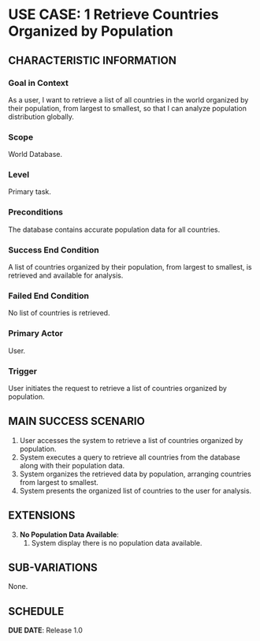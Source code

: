 # USE CASE: 1 Retrieve Countries Organized by Population

## CHARACTERISTIC INFORMATION

### Goal in Context

As a user, I want to retrieve a list of all countries in the world organized by their population, from largest to smallest, so that I can analyze population distribution globally.
### Scope

World Database.

### Level

Primary task.

### Preconditions

The database contains accurate population data for all countries.

### Success End Condition

A list of countries organized by their population, from largest to smallest, is retrieved and available for analysis.

### Failed End Condition

No list of countries is retrieved.

### Primary Actor

User.

### Trigger

User initiates the request to retrieve a list of countries organized by population.


## MAIN SUCCESS SCENARIO

1. User accesses the system to retrieve a list of countries organized by population.
2. System executes a query to retrieve all countries from the database along with their population data.
3. System organizes the retrieved data by population, arranging countries from largest to smallest.
4. System presents the organized list of countries to the user for analysis.

## EXTENSIONS

3. **No Population Data Available**:
    1. System display there is no population data available.

## SUB-VARIATIONS

None.

## SCHEDULE

**DUE DATE**: Release 1.0